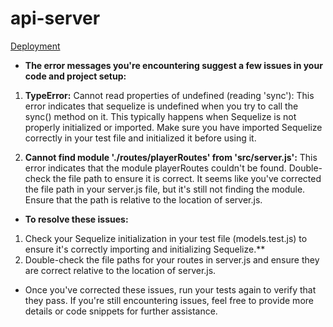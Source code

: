 # api-server
[Deployment](https://api-server-b9i6.onrender.com)

* **The error messages you're encountering suggest a few issues in your code and project setup:**

1. **TypeError:** Cannot read properties of undefined (reading 'sync'): This error indicates that sequelize is undefined when you try to call the sync() method on it. This typically happens when Sequelize is not properly initialized or imported. Make sure you have imported Sequelize correctly in your test file and initialized it before using it.

2. **Cannot find module './routes/playerRoutes' from 'src/server.js':** This error indicates that the module playerRoutes couldn't be found. Double-check the file path to ensure it is correct. It seems like you've corrected the file path in your server.js file, but it's still not finding the module. Ensure that the path is relative to the location of server.js.

* **To resolve these issues:**

1. Check your Sequelize initialization in your test file (models.test.js) to ensure it's correctly importing and initializing Sequelize.**
2. Double-check the file paths for your routes in server.js and ensure they are correct relative to the location of server.js.
* Once you've corrected these issues, run your tests again to verify that they pass. If you're still encountering issues, feel free to provide more details or code snippets for further assistance.




